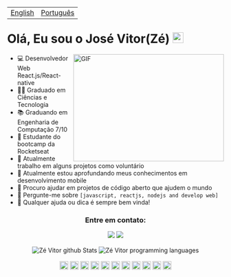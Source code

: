 <table align="right">
  <tr>
    <td><a href="README.md">English</a></td>
    <td><a href="readme_pt-br.md">Português</a></td>
  </tr>
</table>

<br />
<br />

<h1 align="left"> 
 Olá, Eu sou o José Vitor(Zé) <img src="https://media.giphy.com/media/hvRJCLFzcasrR4ia7z/giphy.gif" width="25px">
</h1>

<img align="right" alt="GIF" src="https://files.readme.io/8c11911-senior-front-end-developer-openings-1.gif" width="350" height="250" />

- 💻 Desenvolvedor Web React.js/React-native
- 👨‍🎓 Graduado em Ciências e Tecnologia 
- 📚 Graduando em Engenharia de Computação 7/10
- 🚀 Estudante do bootcamp da Rocketseat
- 🔭 Atualmente trabalho em alguns projetos como voluntário
- 🌱 Atualmente estou aprofundando meus conhecimentos em desenvolvimento mobile
- 👯 Procuro ajudar em projetos de código aberto que ajudem o mundo 
- 💬 Pergunte-me sobre `[javascript, reactjs, nodejs and develop web]`
- 📩 Qualquer ajuda ou dica é sempre bem vinda!

<h3 align="center">Entre em contato:</h3>
<div align="center">  
  <a href="https://www.linkedin.com/in/zevit0r/" target="_blank"><img src="https://img.shields.io/badge/-LinkedIn-%230077B5?style=for-the-badge&logo=linkedin&logoColor=white" target="_blank"></a> 
 <a href = "mailto:z3.vit07@gmail.com"><img src="https://img.shields.io/badge/Gmail-D14836?style=for-the-badge&logo=gmail&logoColor=white" target="_blank"></a>
</div>

<br />

<div align="center">
  <img src="https://github-readme-stats.vercel.app/api?username=ZeVit0r&count_private=true&show_icons=true&theme=chartreuse-dark&include_all_commits=true&hide=issues,prs&line_height=30&locale=pt-br" alt="Zé Vitor github Stats">
  <img src="https://github-readme-stats.vercel.app/api/top-langs?username=ZeVit0r&layout=compact&theme=chartreuse-dark&hide=Objective-C,Java&card_width=250&locale=pt-br" alt="Zé Vitor programming languages">
</div>

<br />
<div align="center">
  <img height= "20" src= "https://img.shields.io/badge/HTML5-E34F26?style=for-the-badge&logo=html5&logoColor=white">
  <img height= "20" src= "https://img.shields.io/badge/CSS3-1572B6?style=for-the-badge&logo=css3&logoColor=white">
  <img height= "20" src= "https://img.shields.io/badge/JavaScript-323330?style=for-the-badge&logo=javascript&logoColor=F7DF1E">
  <img height= "20" src= "https://img.shields.io/badge/TypeScript-007ACC?style=for-the-badge&logo=typescript&logoColor=white">
  <img height= "20" src= "https://img.shields.io/badge/React-20232A?style=for-the-badge&logo=react&logoColor=61DAFB">
  <img height= "20" src= "https://img.shields.io/badge/next.js-000000?style=for-the-badge&logo=nextdotjs&logoColor=white">
  <img height= "20" src= "https://img.shields.io/badge/React_Native-20232A?style=for-the-badge&logo=react&logoColor=61DAFB">
  <img height= "20" src= "https://img.shields.io/badge/Node.js-339933?style=for-the-badge&logo=nodedotjs&logoColor=white">
  <img height= "20" src= "ttps://img.shields.io/badge/styled--components-DB7093?style=for-the-badge&logo=styled-components&logoColor=white">
  <img height= "20" src= "https://img.shields.io/badge/GraphQl-E10098?style=for-the-badge&logo=graphql&logoColor=white">
  <img height= "20" src= "https://img.shields.io/badge/Jest-C21325?style=for-the-badge&logo=jest&logoColor=white">
</div>
